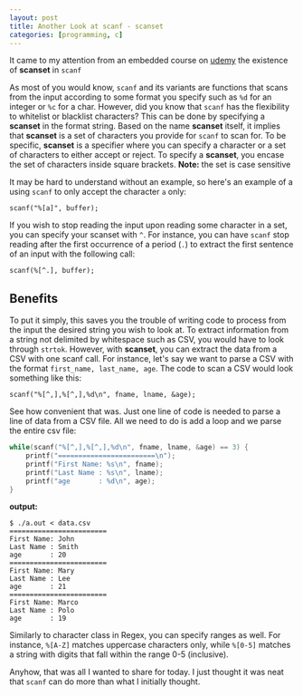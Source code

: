 ```yaml
---
layout: post
title: Another Look at scanf - scanset
categories: [programming, c]
---
```


It came to my attention from an embedded course on [udemy](https://www.udemy.com/course/microcontroller-embedded-c-programming/) the existence of **scanset** in `scanf`

As most of you would know, `scanf` and its variants are functions that scans from the input according to some format you specify such as `%d` for an integer or `%c` for a char. However, did you know that `scanf` has the flexibility to whitelist or blacklist characters? This can be done by specifying a **scanset** in the format string. Based on the name **scanset** itself, it implies that **scanset** is a set of characters you provide for `scanf` to scan for. To be specific, **scanset** is a specifier where you can specify a character or a set of characters to either accept or reject. To specify a **scanset**, you encase the set of characters inside square brackets. 
**Note:** the set is case sensitive

It may be hard to understand without an example, so here's an example of a using `scanf` to only accept the character `a` only:

`scanf("%[a]", buffer);`

If you wish to stop reading the input upon reading some character in a set, you can specify your scanset with `^`. For instance, you can have `scanf` stop reading after the first occurrence of a period (`.`) to extract the first sentence of an input with the following call:

`scanf(%[^.], buffer);`

## Benefits
To put it simply, this saves you the trouble of writing code to process from the input the desired string you wish to look at. To extract information from a string not delimited by whitespace such as CSV, you would have to look through `strtok`. However, with **scanset**, you can extract the data from a CSV with one scanf call. For instance, let's say we want to parse a CSV with the format `first_name, last_name, age`. The code to scan a CSV would look something like this:
```
scanf("%[^,],%[^,],%d\n", fname, lname, &age);
```

See how convenient that was. Just one line of code is needed to parse a line of data from a CSV file. All we need to do is add a loop and we parse the entire csv file:
```c
while(scanf("%[^,],%[^,],%d\n", fname, lname, &age) == 3) {
    printf("========================\n");
    printf("First Name: %s\n", fname);
    printf("Last Name : %s\n", lname);
    printf("age       : %d\n", age);
}
```
**output:**
```
$ ./a.out < data.csv 
========================
First Name: John
Last Name : Smith
age       : 20
========================
First Name: Mary
Last Name : Lee
age       : 21
========================
First Name: Marco
Last Name : Polo
age       : 19
```

Similarly to character class in Regex, you can specify ranges as well. For instance, `%[A-Z]` matches uppercase characters only, while `%[0-5]` matches a string with digits that fall within the range 0-5 (inclusive).

Anyhow, that was all I wanted to share for today. I just thought it was neat that `scanf` can do more than what I initially thought.